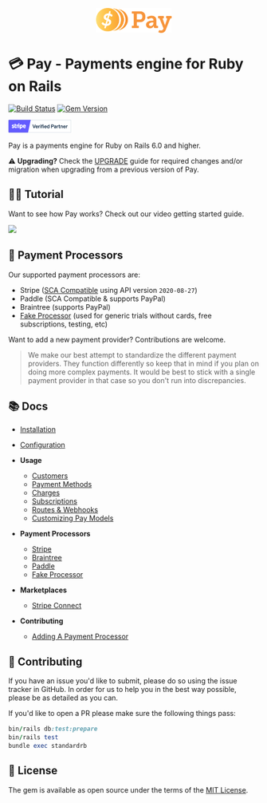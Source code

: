 <p align="center"><img src="docs/images/logo.svg" height="50px"></p>

# 💳 Pay - Payments engine for Ruby on Rails

[![Build Status](https://github.com/pay-rails/pay/workflows/Tests/badge.svg)](https://github.com/pay-rails/pay/actions) [![Gem Version](https://badge.fury.io/rb/pay.svg)](https://badge.fury.io/rb/pay)

<img src="docs/images/stripe_partner_badge.svg" height="26px">

Pay is a payments engine for Ruby on Rails 6.0 and higher.

⚠️  **Upgrading?** Check the [UPGRADE](UPGRADE.md) guide for required changes and/or migration when upgrading from a previous version of Pay.

## 🧑‍💻 Tutorial

Want to see how Pay works? Check out our video getting started guide.

<a href="https://www.youtube.com/watch?v=hYlOmqyJIgc" target="_blank"><img width="50%" src="http://i3.ytimg.com/vi/hYlOmqyJIgc/maxresdefault.jpg"></a>

## 🏦 Payment Processors

Our supported payment processors are:

- Stripe ([SCA Compatible](https://stripe.com/docs/strong-customer-authentication) using API version `2020-08-27`)
- Paddle (SCA Compatible & supports PayPal)
- Braintree (supports PayPal)
- [Fake Processor](docs/fake_processor.md) (used for generic trials without cards, free subscriptions, testing, etc)

Want to add a new payment provider? Contributions are welcome.

> We make our best attempt to standardize the different payment providers. They function differently so keep that in mind if you plan on doing more complex payments. It would be best to stick with a single payment provider in that case so you don't run into discrepancies.

## 📚 Docs

* [Installation](docs/1_installation.md)
* [Configuration](docs/2_configuration.md)
* **Usage**
  * [Customers](docs/3_customers.md)
  * [Payment Methods](docs/4_payment_methods.md)
  * [Charges](docs/5_charges.md)
  * [Subscriptions](docs/6_subscriptions.md)
  * [Routes & Webhooks](docs/7_webhooks.md)
  * [Customizing Pay Models](docs/8_customizing_models.md)

* **Payment Processors**
  * [Stripe](docs/stripe/1_overview.md)
  * [Braintree](docs/braintree/1_overview.md)
  * [Paddle](docs/paddle/1_overview.md)
  * [Fake Processor](docs/fake_processor/1_overview.md)
* **Marketplaces**
  * [Stripe Connect](docs/marketplaces/stripe_connect.md)
* **Contributing**
  * [Adding A Payment Processor](docs/contributing/8_adding_a_payment_processor.md)

## 🙏 Contributing

If you have an issue you'd like to submit, please do so using the issue tracker in GitHub. In order for us to help you in the best way possible, please be as detailed as you can.

If you'd like to open a PR please make sure the following things pass:

```ruby
bin/rails db:test:prepare
bin/rails test
bundle exec standardrb
```

## 📝 License

The gem is available as open source under the terms of the [MIT License](http://opensource.org/licenses/MIT).
